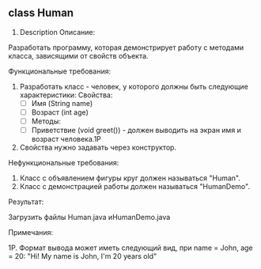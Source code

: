 ## class Human
1. Description
   Описание:

Разработать программу, которая демонстрирует работу с методами класса, зависящими от свойств объекта.

Функциональные требования:

1. Разработать класс - человек, у которого должны быть следующие характеристики:
   Свойства:
   -[ ] Имя (String name)
   -[ ] Возраст (int age)
   -[ ] Методы:
   -[ ] Приветствие (void greet()) - должен выводить на экран имя и возраст человека.1P
2. Свойства нужно задавать через конструктор.

Нефункциональные требования:

1. Класс с объявлением фигуры круг должен называться "Human".
2. Класс с демонстрацией работы должен называться "HumanDemo".

Результат:

Загрузить файлы Human.java иHumanDemo.java

Примечания:

1P. Формат вывода может иметь следующий вид, при name = John, age = 20:
"Hi! My name is John, I'm 20 years old"